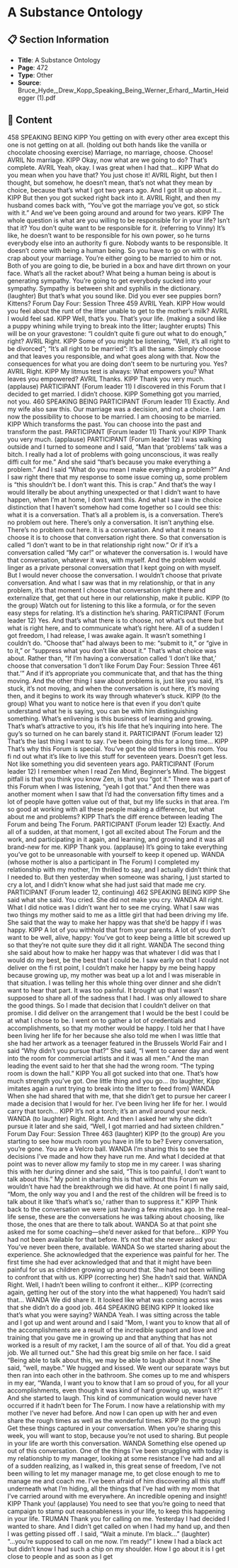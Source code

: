 # A Substance Ontology

## 📋 Section Information

- **Title**: A Substance Ontology
- **Page**: 472
- **Type**: Other
- **Source**: Bruce_Hyde,_Drew_Kopp_Speaking_Being_Werner_Erhard,_Martin_Heidegger (1).pdf

## 📄 Content

458
SPEAKING BEING
KIPP
You getting on with every other area except this one is not getting on at all.
(holding out both hands like the vanilla or chocolate choosing exercise)
Marriage, no marriage, choose. Choose!
AVRIL
No marriage.
KIPP
Okay, now what are we going to do? That’s complete.
AVRIL
Yeah, okay. I was great when I had that...
KIPP
What do you mean when you have that? You just chose it!
AVRIL
Right, but then I thought, but somehow, he doesn’t mean, that’s not what they mean by choice,
because that’s what I got two years ago. And I got lit up about it...
KIPP
But then you got sucked right back into it.
AVRIL
Right, and then my husband comes back with, “You’ve got the marriage you’ve got, so stick
with it.” And we’ve been going around and around for two years.
KIPP
The whole question is what are you willing to be responsible for in your life? Isn’t that it? You
don’t quite want to be responsible for it.
(referring to Vinny)
It’s like, he doesn’t want to be responsible for his own power, so he turns everybody else into an
authority fi gure. Nobody wants to be responsible. It doesn’t come with being a human being. So
you have to go on with this crap about your marriage. You’re either going to be married to him or
not. Both of you are going to die, be buried in a box and have dirt thrown on your face. What’s all
the racket about? What being a human being is about is generating sympathy. You’re going to get
everybody sucked into your sympathy. Sympathy is between shit and syphilis in the dictionary.
(laughter)
But that’s what you sound like. Did you ever see puppies born? Kittens?
Forum Day Four: Session Three 459
AVRIL
Yeah.
KIPP
How would you feel about the runt of the litter unable to get to the mother’s milk?
AVRIL
I would feel sad.
KIPP
Well, that’s you. That’s your life.
(making a sound like a puppy whining while trying to break into the litter; laughter erupts)
This will be on your gravestone: “I couldn’t quite fi gure out what to do enough,” right?
AVRIL
Right.
KIPP
Some of you might be listening, “Well, it’s all right to be divorced”; “It’s all right to be married”:
It’s all the same. Simply choose and that leaves you responsible, and what goes along with that.
Now the consequences for what you are doing don’t seem to be nurturing you. Yes?
AVRIL
Right.
KIPP
My litmus test is always: What empowers you? What leaves you empowered?
AVRIL
Thanks.
KIPP
Thank you very much.
(applause)
PARTICIPANT (Forum leader 11)
I discovered in this Forum that I decided to get married. I didn’t choose.
KIPP
Something got you married, not you.
460
SPEAKING BEING
PARTICIPANT (Forum leader 11)
Exactly. And my wife also saw this. Our marriage was a decision, and not a choice. I am now
the possibility to choose to be married. I am choosing to be married.
KIPP
Which transforms the past. You can choose into the past and transform the past.
PARTICIPANT (Forum leader 11)
Thank you!
KIPP
Thank you very much.
(applause)
PARTICIPANT (Forum leader 12)
I was walking outside and I turned to someone and I said, “Man that ‘problems’ talk was a
bitch. I really had a lot of problems with going unconscious, it was really diffi  cult for me.”
And she said “that’s because you make everything a problem.” And I said “What do you mean
I make everything a problem?” And I saw right there that my response to some issue coming
up, some problem is “this shouldn’t be. I don’t want this. This is crap.” And that’s the way I
would literally be about anything unexpected or that I didn’t want to have happen, when I’m
at home, I don’t want this. And what I saw in the choice distinction that I haven’t somehow
had come together so I could see this: what it is a conversation. That’s all a problem is, is
a conversation. There’s no problem out here. There’s only a conversation. It isn’t anything
else. There’s no problem out here. It is a conversation. And what it means to choose it is to
choose that conversation right there. So that conversation is called “I don’t want to be in that
relationship right now.” Or if it’s a conversation called “My car!” or whatever the conversation
is. I would have that conversation, whatever it was, with myself. And the problem would linger
as a private personal conversation that I kept going on with myself. But I would never choose
the conversation. I wouldn’t choose that private conversation. And what I saw was that in my
relationship, or that in any problem, it’s that moment I choose that conversation right there and
externalize that, get that out here in our relationship, make it public.
KIPP (to the group)
Watch out for listening to this like a formula, or for the seven easy steps for relating. It’s a
distinction he’s sharing.
PARTICIPANT (Forum leader 12)
Yes. And that’s what there is to choose, not what’s out there but what is right here, and to
communicate what’s right here. All of a sudden I got freedom, I had release, I was awake again.
It wasn’t something I couldn’t do. “Choose that” had always been to me: “submit to it,” or “give
in to it,” or “suppress what you don’t like about it.” That’s what choice was about. Rather than,
“If I’m having a conversation called ‘I don’t like that,’ choose that conversation ‘I don’t like
Forum Day Four: Session Three 461
that.’” And if it’s appropriate you communicate that, and that has the thing moving. And the
other thing I saw about problems is, just like you said, it’s stuck, it’s not moving, and when the
conversation is out here, it’s moving then, and it begins to work its way through whatever’s
stuck.
KIPP (to the group)
What you want to notice here is that even if you don’t quite understand what he is saying, you
can be with him distinguishing something. What’s enlivening is this business of learning and
growing. That’s what’s attractive to you, it’s his life that he’s inquiring into here. The guy’s so
turned on he can barely stand it.
PARTICIPANT (Forum leader 12)
That’s the last thing I want to say. I’ve been doing this for a long time...
KIPP
That’s why this Forum is special. You’ve got the old timers in this room. You fi nd out what it’s
like to live this stuff  for seventeen years. Doesn’t get less. Not like something you did seventeen
years ago.
PARTICIPANT (Forum leader 12)
I remember when I read Zen Mind, Beginner’s Mind. The biggest pitfall is that you think
you know Zen, is that you “got it.” There was a part of this Forum when I was listening,
“yeah I got that.” And then there was another moment when I saw that I’d had the
conversation fifty times and a lot of people have gotten value out of that, but my life sucks
in that area. I’m so good at working with all these people making a difference, but what
about me and problems?
KIPP
That’s the diff erence between leading The Forum and being The Forum.
PARTICIPANT (Forum leader 12)
Exactly. And all of a sudden, at that moment, I got all excited about The Forum and the work,
and participating in it again, and learning, and growing and it was all brand-new for me.
KIPP
Thank you.
(applause)
It’s going to take everything you’ve got to be unreasonable with yourself to keep it opened up.
WANDA (whose mother is also a participant in The Forum)
I completed my relationship with my mother, I’m thrilled to say, and I actually didn’t think
that I needed to. But then yesterday when someone was sharing, I just started to cry a lot, and I
didn’t know what she had just said that made me cry.
PARTICIPANT  (Forum leader 12, continuing)
462
SPEAKING BEING
KIPP
She said what she said. You cried. She did not make you cry.
WANDA
All right. What I did notice was I didn’t want her to see me crying. What I saw was two things
my mother said to me as a little girl that had been driving my life. She said that the way to make
her happy was that she’d be happy if I was happy.
KIPP
A lot of you withhold that from your parents. A lot of you don’t want to be well, alive, happy:
You’ve got to keep being a little bit screwed up so that they’re not quite sure they did it all right.
WANDA
The second thing she said about how to make her happy was that whatever I did was that I
would do my best, be the best that I could be. I saw early on that I could not deliver on the fi rst
point, I couldn’t make her happy by me being happy because growing up, my mother was beat
up a lot and I was miserable in that situation. I was telling her this whole thing over dinner
and she didn’t want to hear that part. It was too painful. It brought up that I wasn’t supposed
to share all of the sadness that I had. I was only allowed to share the good things. So I made
that decision that I couldn’t deliver on that promise. I did deliver on the arrangement that I
would be the best I could be at what I chose to be. I went on to gather a lot of credentials and
accomplishments, so that my mother would be happy. I told her that I have been living her
life for her because she also told me when I was little that she had her artwork as a teenager
featured in the Brussels World Fair and I said “Why didn’t you pursue that?” She said, “I went
to career day and went into the room for commercial artists and it was all men.” And the man
leading the event said to her that she had the wrong room. “The typing room is down the hall.”
KIPP
You all got sucked into that one. That’s how much strength you’ve got. One little thing and you
go...
(to laughter, Kipp imitates again a runt trying to break into the litter to feed from)
WANDA
When she had shared that with me, that she didn’t get to pursue her career I made a decision
that I would for her. I’ve been living her life for her. I would carry that torch...
KIPP
It’s not a torch; it’s an anvil around your neck.
WANDA (to laughter)
Right. Right. And then I asked her why she didn’t pursue it later and she said, “Well, I got
married and had sixteen children.”
Forum Day Four: Session Three 463
(laughter)
KIPP (to the group)
Are you starting to see how much room you have in life to be? Every conversation, you’re gone.
You are a Velcro ball.
WANDA
I’m sharing this to see the decisions I’ve made and how they have run me. And what I decided
at that point was to never allow my family to stop me in my career. I was sharing this with her
during dinner and she said, “This is too painful, I don’t want to talk about this.” My point in
sharing this is that without this Forum we wouldn’t have had the breakthrough we did have. At
one point I fi nally said, “Mom, the only way you and I and the rest of the children will be freed
is to talk about it like ‘that’s what’s so,’ rather than to suppress it.”
KIPP
Think back to the conversation we were just having a few minutes ago. In the real-life sense,
these are the conversations he was talking about choosing, like those, the ones that are there to
talk about.
WANDA
So at that point she asked me for some coaching—she’d never asked for that before...
KIPP
You had not been available for that before. It’s not that she never asked you: You’ve never been
there, available.
WANDA
So we started sharing about the experience. She acknowledged that the experience was
painful for her. The first time she had ever acknowledged that and that it might have been
painful for us as children growing up around that. She had not been willing to confront
that with us.
KIPP (correcting her)
She hadn’t said that.
WANDA
Right. Well, I hadn’t been willing to confront it either...
KIPP (correcting again, getting her out of the story into the what happened)
You hadn’t said that...
WANDA
We did share it. It looked like what was coming across was that she didn’t do a good job.
464
SPEAKING BEING
KIPP
It looked like that’s what you were saying?
WANDA
Yeah. I was sitting across the table and I got up and went around and I said “Mom, I want
you to know that all of the accomplishments are a result of the incredible support and love
and training that you gave me in growing up and that anything that has not worked is a
result of my racket, I am the source of all of that. You did a great job. We all turned out.” She
had this great big smile on her face. I said “Being able to talk about this, we may be able to
laugh about it now.” She said, “well, maybe.” We hugged and kissed. We went our separate
ways but then ran into each other in the bathroom. She comes up to me and whispers in my
ear, “Wanda, I want you to know that I am so proud of you, for all your accomplishments,
even though it was kind of hard growing up, wasn’t it?” And she started to laugh. This kind
of communication would never have occurred if it hadn’t been for The Forum. I now have a
relationship with my mother I’ve never had before. And now I can open up with her and even
share the rough times as well as the wonderful times.
KIPP (to the group)
Get these things captured in your conversation. When you’re sharing this week, you will want
to stop, because you’re not used to sharing. But people in your life are worth this conversation.
WANDA
Something else opened up out of this conversation. One of the things I’ve been struggling
with today is my relationship to my manager, looking at some resistance I’ve had and all of
a sudden realizing, as I walked in, this great sense of freedom, I’ve not been willing to let my
manager manage me, to get close enough to me to manage me and coach me. I’ve been afraid
of him discovering all this stuff  underneath what I’m hiding, all the things that I’ve had with
my mom that I’ve carried around with me everywhere. An incredible opening and insight!
KIPP
Thank you!
(applause)
You need to see that you’re going to need that campaign to stamp out reasonableness in your
life, to keep this happening in your life.
TRUMAN
Thank you for calling on me. Yesterday I had decided I wanted to share. And I didn’t get called
on when I had my hand up, and then I was getting pissed off . I said, “Wait a minute. I’m
black...”
(laughter)
“...you’re supposed to call on me now. I’m ready!” I knew I had a black act but didn’t know I
had such a chip on my shoulder. How I go about it is I get close to people and as soon as I get
